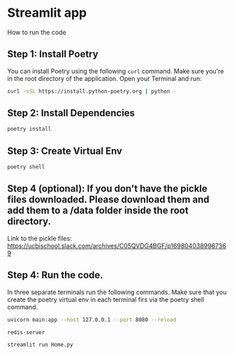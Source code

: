 # Streamlit app


How to run the code

## Step 1: Install Poetry

You can install Poetry using the following `curl` command. Make sure you're in the root directory of the application. Open your Terminal and run:

```bash
curl -sSL https://install.python-poetry.org | python -
```


## Step 2: Install Dependencies
```bash
poetry install
```

## Step 3: Create Virtual Env
```bash
poetry shell
```

## Step 4 (optional): If you don't have the pickle files downloaded. Please download them and add them to a /data folder inside the root directory.

Link to the pickle files: https://ucbischool.slack.com/archives/C05QVDG4BGF/p1698040389967369

## Step 4: Run the code.
In three separate terminals run the following commands. Make sure that you create the poetry virtual env in each terminal firs via the poetry shell command.
```bash
uvicorn main:app --host 127.0.0.1 --port 8080 --reload

redis-server

streamlit run Home.py
```
